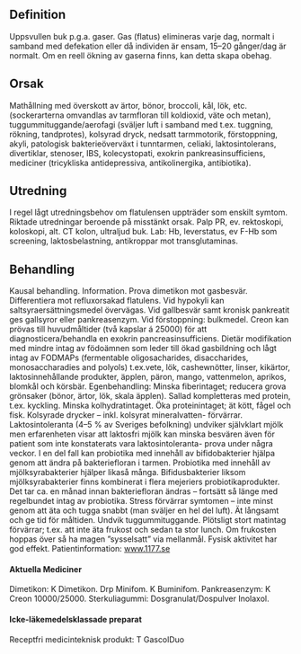 ## Definition

Uppsvullen buk p.g.a. gaser. Gas (flatus) elimineras varje dag, normalt i samband med defekation eller då individen är ensam, 15–20 gånger/dag är normalt. Om en reell ökning av gaserna finns, kan detta skapa obehag.

## Orsak

Mathållning med överskott av ärtor, bönor, broccoli, kål, lök, etc. (sockerarterna omvandlas av tarmfloran till koldioxid, väte och metan), tuggummituggande/aerofagi (sväljer luft i samband med t.ex. tuggning, rökning, tandprotes), kolsyrad dryck, nedsatt tarmmotorik, förstoppning, akyli, patologisk bakterieöverväxt i tunntarmen, celiaki, laktosintolerans, divertiklar, stenoser, IBS, kolecystopati, exokrin pankreasinsufficiens, mediciner (tricykliska antidepressiva, antikolinergika, antibiotika).

## Utredning

I regel lågt utredningsbehov om flatulensen uppträder som enskilt symtom. Riktade utredningar beroende på misstänkt orsak. Palp PR, ev. rektoskopi, koloskopi, alt. CT kolon, ultraljud buk. Lab: Hb, leverstatus, ev F-Hb som screening, laktosbelastning, antikroppar mot transglutaminas.

## Behandling

Kausal behandling. Information. Prova dimetikon mot gasbesvär. Differentiera mot refluxorsakad flatulens. Vid hypokyli kan saltsyraersättningsmedel övervägas. Vid gallbesvär samt kronisk pankreatit ges gallsyror eller pankreasenzym. Vid förstoppning: bulkmedel. Creon kan prövas till huvudmåltider (två kapslar á 25000) för att diagnosticera/behandla en exokrin pancreasinsufficiens. Dietär modifikation med mindre intag av födoämnen som leder till ökad gasbildning och lågt intag av FODMAPs (fermentable oligosacharides, disaccharides, monosaccharadies and polyols) t.ex.vete, lök, cashewnötter, linser, kikärtor, laktosinnehållande produkter, äpplen, päron, mango, vattenmelon, aprikos, blomkål och körsbär.
Egenbehandling: Minska fiberintaget; reducera grova grönsaker (bönor, ärtor, lök, skala äpplen). Sallad kompletteras med protein, t.ex. kyckling. Minska kolhydratintaget. Öka proteinintaget; ät kött, fågel och fisk. Kolsyrade drycker – inkl. kolsyrat mineralvatten- förvärrar. Laktosintoleranta (4–5 % av Sveriges befolkning) undviker självklart mjölk men erfarenheten visar att laktosfri mjölk kan minska besvären även för patient som inte konstaterats vara laktosintoleranta- prova under några veckor. I en del fall kan probiotika med innehåll av bifidobakterier hjälpa genom att ändra på bakteriefloran i tarmen. Probiotika med innehåll av mjölksyrabakterier hjälper likaså många. Bifidusbakterier liksom mjölksyrabakterier finns kombinerat i flera mejeriers probiotikaprodukter. Det tar ca. en månad innan bakteriefloran ändras – fortsätt så länge med regelbundet intag av probiotika.
Stress förvärrar symtomen – inte minst genom att äta och tugga snabbt (man sväljer en hel del luft). Ät långsamt och ge tid för måltiden. Undvik tuggummituggande. Plötsligt stort matintag förvärrar; t.ex. att inte äta frukost och sedan ta stor lunch. Om frukosten hoppas över så ha magen ”sysselsatt” via mellanmål.
Fysisk aktivitet har god effekt.
Patientinformation: www.1177.se

#### Aktuella Mediciner

Dimetikon: K Dimetikon. Drp Minifom. K Buminifom.
Pankreasenzym: K Creon 10000/25000.
Sterkuliagummi: Dosgranulat/Dospulver Inolaxol.

#### Icke-läkemedelsklassade preparat

Receptfri medicinteknisk produkt: T GascolDuo


